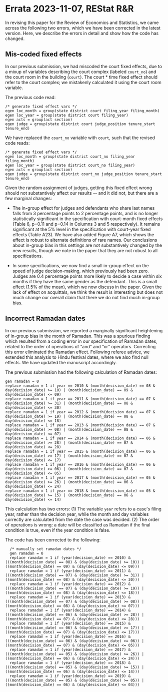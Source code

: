 # Errata 2023-11-07, REStat R&R

In revising this paper for the Review of Economics and Statistics, we came across the following two errors, which we have been corrected in the latest version. Here, we describe the errors in detail and show how the code has changed.

## Mis-coded fixed effects

In our previous submission, we had miscoded the court fixed effects, due to a mixup of variables describing the court complex (labeled `court_no`) and the court room in the building (`court`). The court * time fixed effect should refer to the court complex; we mistakenly calculated it using the court room variable. 

The previous code read:
```
/* generate fixed effect vars */
egen loc_month = group(state district court filing_year filing_month)
egen loc_year = group(state district court filing_year)
egen acts = group(act section)
egen judge = group(state district court judge_position tenure_start tenure_end)
```

We have replaced the `court_no` variable with `court`, such that the revised code reads:
```
/* generate fixed effect vars */
egen loc_month = group(state district court_no filing_year filing_month)
egen loc_year = group(state district court_no filing_year)
egen acts = group(act section)
egen judge = group(state district court_no judge_position tenure_start tenure_end)
```

Given the random assignment of judges, getting this fixed effect wrong should not substantively affect our results -- and it did not, but there are a few marginal changes:

* The in-group effect for judges and defendants who share last names falls from 3 percentage points to 2 percentage points, and is no longer statistically significant in the specification with court-month fixed effects (Table 6, p=0.11 and p=0.14 in Columns 3 and 5 respectively). It remains significant at the 5% level in the specification with court-year fixed effects (Table A23). We have also added Figure A7, which shows the effect is robust to alternate definitions of rare names. Our conclusions about in-group bias in this settings are not substantively changed by the new results, though we note in the paper that they are not robust to all specifications.

* In some specifications, we now find a small in-group effect on the speed of judge decision-making, which previously had been zero. Judges are 0.4 percentage points more likely to decide a case within six months if they have the same gender as the defendant. This is a small effect (1.5% of the mean), which we now discuss in the paper. Given the lack of effect on acquittals, we think the result is interesting but does not much change our overall claim that there we do not find much in-group bias.

## Incorrect Ramadan dates

In our previous submission, we reported a marginally significant heightening of in-group bias in the month of Ramadan. This was a spurious finding which resulted from a coding error in our specification of Ramadan dates, related to the order of operations of “and” and “or” operators. Correcting this error eliminated the Ramadan effect. Following referee advice, we extended this analysis to Hindu festival dates, where we also find null effects. We have updated the manuscript accordingly.

The previous submission had the following calculation of Ramadan dates:
```
gen ramadan = 0
replace ramadan = 1 if year == 2010 & (month(decision_date) == 08 & day(decision_date) >= 10) | (month(decision_date) == 09 & day(decision_date) <= 09)
replace ramadan = 1 if year == 2011 & (month(decision_date) == 07 & day(decision_date) >= 31) | (month(decision_date) == 08 & day(decision_date) <= 30)
replace ramadan = 1 if year == 2012 & (month(decision_date) == 07 & day(decision_date) >= 19) | (month(decision_date) == 08 & day(decision_date) <= 18)
replace ramadan = 1 if year == 2013 & (month(decision_date) == 07 & day(decision_date) >= 08) | (month(decision_date) == 08 & day(decision_date) <= 07)
replace ramadan = 1 if year == 2014 & (month(decision_date) == 06 & day(decision_date) >= 28) | (month(decision_date) == 07 & day(decision_date) <= 28)
replace ramadan = 1 if year == 2015 & (month(decision_date) == 06 & day(decision_date) >= 17) | (month(decision_date) == 07 & day(decision_date) <= 17)
replace ramadan = 1 if year == 2016 & (month(decision_date) == 06 & day(decision_date) >= 06) | (month(decision_date) == 07 & day(decision_date) <= 05)
replace ramadan = 1 if year == 2017 & (month(decision_date) == 05 & day(decision_date) >= 26) | (month(decision_date) == 06 & day(decision_date) <= 24)
replace ramadan = 1 if year == 2018 & (month(decision_date) == 05 & day(decision_date) >= 15) | (month(decision_date) == 06 & day(decision_date) <= 14)
```

This calculation has two errors: (1) The variable `year` refers to a case's filing year, rather than the decision year, while the month and day variables correctly are calculated from the date the case was decided. (2) The order of operations is wrong: a date will be classified as Ramadan if the final condition is true, even if the year condition is false.

The code has been corrected to the following:

```
  /* manually set ramadan dates */
  gen ramadan = 0
  replace ramadan = 1 if (year(decision_date) == 2010) & (((month(decision_date) == 08) & (day(decision_date) >= 10)) | ((month(decision_date) == 09) & (day(decision_date) <= 09)))
  replace ramadan = 1 if (year(decision_date) == 2011) & (((month(decision_date) == 07) & (day(decision_date) >= 31)) | ((month(decision_date) == 08) & (day(decision_date) <= 30)))
  replace ramadan = 1 if (year(decision_date) == 2012) & (((month(decision_date) == 07) & (day(decision_date) >= 19)) | ((month(decision_date) == 08) & (day(decision_date) <= 18)))
  replace ramadan = 1 if (year(decision_date) == 2013) & (((month(decision_date) == 07) & (day(decision_date) >= 08)) | ((month(decision_date) == 08) & (day(decision_date) <= 07)))
  replace ramadan = 1 if (year(decision_date) == 2014) & (((month(decision_date) == 06) & (day(decision_date) >= 28)) | ((month(decision_date) == 07) & (day(decision_date) <= 28)))
  replace ramadan = 1 if (year(decision_date) == 2015) & (((month(decision_date) == 06) & (day(decision_date) >= 17)) | ((month(decision_date) == 07) & (day(decision_date) <= 17)))
  replace ramadan = 1 if (year(decision_date) == 2016) & (((month(decision_date) == 06) & (day(decision_date) >= 06)) | ((month(decision_date) == 07) & (day(decision_date) <= 05)))
  replace ramadan = 1 if (year(decision_date) == 2017) & (((month(decision_date) == 05) & (day(decision_date) >= 26)) | ((month(decision_date) == 06) & (day(decision_date) <= 24)))
  replace ramadan = 1 if (year(decision_date) == 2018) & (((month(decision_date) == 05) & (day(decision_date) >= 15)) | ((month(decision_date) == 06) & (day(decision_date) <= 14)))
  replace ramadan = 1 if (year(decision_date) == 2019) & (((month(decision_date) == 05) & (day(decision_date) >= 05)) | ((month(decision_date) == 06) & (day(decision_date) <= 03)))
```

